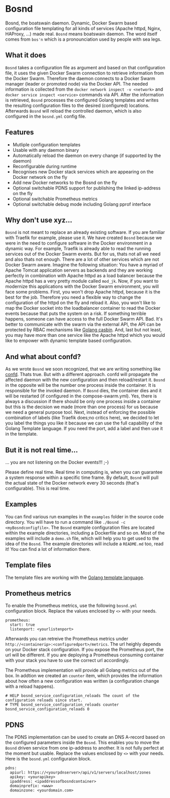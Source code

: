 # Bosnd

Bosnd, the boatswain daemon. Dynamic, Docker Swarm based configuration file templating for all kinds of services (Apache httpd, Nginx, HAProxy, ...) made real. ```Bosnd``` means boatswain daemon. The word itself comes from ```bos'n``` which is a pronounciation used by people with sea legs.

## What it does

```Bosnd``` takes a configuration file as argument and based on that configuration file, it uses the given Docker Swarm connection to retrieve information from the Docker Swarm. Therefore the daemon connects to a Docker Swarm manager (leader or promoted node) via the Docker API. The needed information is collected from the ```docker network inspect -v <network>``` and ```docker service inspect <service>``` commands via API. After the information is retrieved, ```Bosnd``` processes the configured Golang templates and writes the resulting configuration files to the desired (configured) locations. Afterwards ```Bosnd``` will reload the controlled daemon, which is also configured in the ```bosnd.yml``` config file.

## Features

- Mutliple configuration templates
- Usable with any daemon binary
- Automatically reload the daemon on every change (if supported by the daemon) 
- Reconfigurable during runtime
- Recognises new Docker stack services which are appearing on the Docker network on the fly
- Add new Docker networks to the Bosnd on the fly
- Optional switchable PDNS support for publishing the linked ip-address on the fly
- Optional switchable Prometheus metrics
- Optional switchable debug mode including Golang pprof interface


## Why don't use xyz...

```Bosnd``` is not meant to replace an already existing software. If you are familiar with Traefik for example, please use it. We have created ```Bosnd``` because we were in the need to configure software in the Docker environment in a dynamic way. For example, Traefik is already able to read the running services out of the Docker Swarm events. But for us, thats not all we need and also thats not enough. There are a lot of other services which are not Docker Swarm aware. Imagine the following situation: You have a myriad of Apache Tomcat application servers as backends and they are working perfectly in combination with Apache httpd as a load balancer because the Apache httpd has a very pretty module called ```mod_jk```. Now, if you want to modernize this applications with the Docker Swarm environment, you will face some problems. First, you won't drop Apache httpd, because it is the best for the job. Therefore you need a flexible way to change the configuration of the httpd on the fly and reload it. Also, you won't like to map the Docker socket into the loadbalancer container to read the Docker events because that puts the system on a risk. If something terrible happens, someone can have access to the full Docker Swarm API. Bad. It's better to communicate with the swarm via the external API, the API can be protected by RBAC mechanisms like [Golang casbin](https://github.com/casbin/casbin-authz-plugin). And, last but not least, you may have more than one service like the Apache httpd which you would like to empower with dynamic template based configuration.

## And what about confd?

As we wrote ```Bosnd``` we soon recognized, that we are writing something like [confd](https://github.com/kelseyhightower/confd). Thats true. But with a different approach. confd will propagate the affected daemon with the new configuration and then reload/restart it. ```Bosnd``` in the opposite will be the number one process inside the container. It is responsible for the invoked daemon. If ```Bosnd``` dies, the container dies and it will be restarted (if configured in the compose-swarm.yml). Yes, there is always a discussion if there should be only one process inside a container but this is the decision we made (more than one process) for us because we need a general purpose tool. Next, instead of enforcing the possible combination of labels (like Traefik does;no critics here), we decided to let you label the things you like it because we can use the full capability of the Golang Template language. If you need the port, add a label and then use it in the template.

## But it is not real time...

... you are not listening on the Docker events!!! ;-)

Please define real time. Real time in computing is, when you can guarantee a system response within a specific time frame. By default, ```Bosnd``` will pull the actual state of the Docker network every 30 seconds (that's configurable). This is real time.

## Examples

You can find various run examples in the ```examples``` folder in the source code directory. You will have to run a command like ```./Bosnd -c <myBosndconfigfile>```. The ```Bosnd``` example configuration files are located within the example directories, including a Dockerfile and so on. Most of the examples will include a ```demo.sh``` file, which will help you to get used to the idea of the ```Bosnd```. The example directories will include a ```README.md``` too, read it! You can find a lot of information there.

## Template files

The template files are working with the [Golang template language](https://golang.org/pkg/text/template/).

## Prometheus metrics

To enable the Prometheus metrics, use the following ```bosnd.yml``` configuration block. Replace the values enclosed by ```<>``` with your needs.

```
prometheus:
  start: true
  listenport: <yourlistenport>
```

Afterwards you can retreive the Prometheus metrics under ```http://<containerip>:<configuredport>/metrics```. The url heighly depends on your Docker stack configuration. If you expose the Prometheus port, the url will be different. If you are deploying a Prometheus consuming container with your stack you have to use the correct url accordingly.

The Prometheus implementation will provide all Golang metrics out of the box. In addtion we created an ```counter``` item, which provides the information about how often a new configuration was written (a configuration change with a reload happens).

```
# HELP bosnd_service_configuration_reloads The count of the configuration reloads since start.
# TYPE bosnd_service_configuration_reloads counter
bosnd_service_configuration_reloads 0
```

## PDNS

The PDNS implementation can be used to create an DNS A-record based on the configured parameters inside the ```Bosnd```. This enables you to move the ```Bosnd``` driven service from one ip-address to another. It is not fully perfect at the moment but usable. Replace the values enclosed by ```<>``` with your needs. Here is the ```bosnd.yml``` configuraion block.

```
pdns:
  apiurl: https://<yourpdnserver>/api/v1/servers/localhost/zones
  apikey: <yourapikey>
  ipaddress: <ipaddressofbosndcontainer>
  domainprefix: <www>
  domainzone: <yourdomain.com>
```

